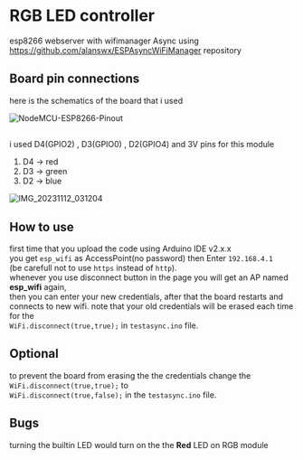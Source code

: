 # RGB LED controller 
esp8266 webserver with wifimanager Async using https://github.com/alanswx/ESPAsyncWiFiManager repository
## Board pin connections
here is the schematics of the board that i used

![NodeMCU-ESP8266-Pinout](https://github.com/guipelder/testasync/assets/79325164/12429f0f-6834-4c53-8404-a78274bbf767)
##
i used D4(GPIO2) , D3(GPIO0) , D2(GPIO4) and 3V pins for this module
1. D4 -> red 
2. D3 -> green
3. D2 -> blue

![IMG_20231112_031204](https://github.com/guipelder/testasync/assets/79325164/e280ea7f-5882-4b7d-8b65-401574849a4f)

## How to use
first time that you upload the code using Arduino IDE v2.x.x   
you get `esp_wifi` as AccessPoint(no password) then Enter `192.168.4.1`  
(be carefull not to use `https` instead of `http`).  
whenever you use disconnect button in the page you will get an AP named **esp_wifi**  again,   
then you can enter your new credentials, after that the board restarts and connects to new wifi.
note that your old credentials will be erased each time for the   
`WiFi.disconnect(true,true);` in `testasync.ino` file.
## Optional
to prevent the board from erasing the the credentials change the  
`WiFi.disconnect(true,true);`
to  
`WiFi.disconnect(true,false);` in the `testasync.ino` file.


## Bugs
turning the builtin LED would turn on the the **Red** LED on RGB module  

